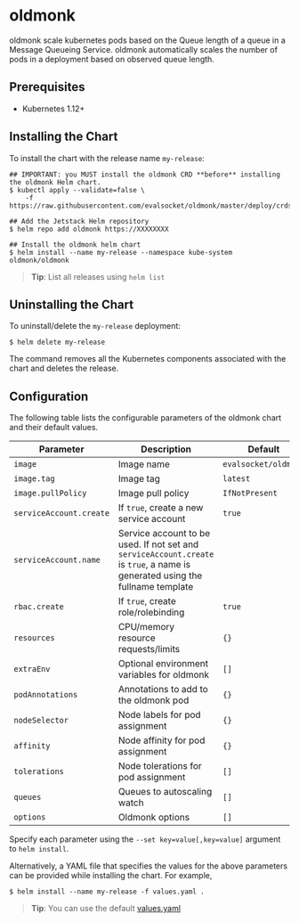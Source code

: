 # oldmonk

oldmonk scale kubernetes pods based on the Queue length of a queue in a Message Queueing Service. oldmonk automatically scales the number of pods in a deployment based on observed queue length.

## Prerequisites

- Kubernetes 1.12+

## Installing the Chart

To install the chart with the release name `my-release`:

```console
## IMPORTANT: you MUST install the oldmonk CRD **before** installing the oldmonk Helm chart.
$ kubectl apply --validate=false \
    -f https://raw.githubusercontent.com/evalsocket/oldmonk/master/deploy/crds/oldmonk.evalsocket.in_queueautoscalers_crd.yaml

## Add the Jetstack Helm repository
$ helm repo add oldmonk https://XXXXXXXX

## Install the oldmonk helm chart
$ helm install --name my-release --namespace kube-system oldmonk/oldmonk
```
> **Tip**: List all releases using `helm list`

## Uninstalling the Chart

To uninstall/delete the `my-release` deployment:

```console
$ helm delete my-release
```

The command removes all the Kubernetes components associated with the chart and deletes the release.

## Configuration

The following table lists the configurable parameters of the oldmonk chart and their default values.

| Parameter | Description | Default |
| --------- | ----------- | ------- |
| `image` | Image name | `evalsocket/oldmonk` |
| `image.tag` | Image tag | `latest` |
| `image.pullPolicy` | Image pull policy | `IfNotPresent` |
| `serviceAccount.create` | If `true`, create a new service account | `true` |
| `serviceAccount.name` | Service account to be used. If not set and `serviceAccount.create` is `true`, a name is generated using the fullname template |
| `rbac.create` | If `true`, create role/rolebinding | `true` |
| `resources` | CPU/memory resource requests/limits | `{}` |
| `extraEnv` | Optional environment variables for oldmonk | `[]` |
| `podAnnotations` | Annotations to add to the oldmonk pod | `{}` |
| `nodeSelector` | Node labels for pod assignment | `{}` |
| `affinity` | Node affinity for pod assignment | `{}` |
| `tolerations` | Node tolerations for pod assignment | `[]` |
| `queues` | Queues to autoscaling watch | `[]` |
| `options` | Oldmonk options | `[]` |

Specify each parameter using the `--set key=value[,key=value]` argument to `helm install`.

Alternatively, a YAML file that specifies the values for the above parameters can be provided while installing the chart. For example,

```console
$ helm install --name my-release -f values.yaml .
```
> **Tip**: You can use the default [values.yaml](values.yaml)